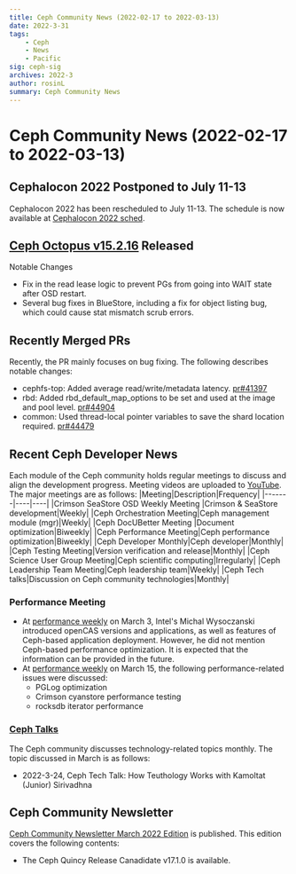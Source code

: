 ```yaml
---
title: Ceph Community News (2022-02-17 to 2022-03-13)
date: 2022-3-31
tags:
    - Ceph
    - News
    - Pacific
sig: ceph-sig
archives: 2022-3
author: rosinL
summary: Ceph Community News
---
```

# Ceph Community News (2022-02-17 to 2022-03-13)
## Cephalocon 2022 Postponed to July 11-13
Cephalocon 2022 has been rescheduled to July 11-13. The schedule is now available at [Cephalocon 2022 sched](https://ceph2022.sched.com/).
## [Ceph Octopus v15.2.16](https://ceph.com/en/news/blog/2022/v15-2-16-octopus-released/) Released
Notable Changes
- Fix in the read lease logic to prevent PGs from going into WAIT state after OSD restart.
- Several bug fixes in BlueStore, including a fix for object listing bug, which could cause stat mismatch scrub errors.

## Recently Merged PRs
Recently, the PR mainly focuses on bug fixing. The following describes notable changes:
- cephfs-top: Added average read/write/metadata latency. [pr#41397](https://github.com/ceph/ceph/pull/41397)
- rbd: Added rbd_default_map_options to be set and used at the image and pool level. [pr#44904](https://github.com/ceph/ceph/pull/44904)
- common: Used thread-local pointer variables to save the shard location required. [pr#44479](https://github.com/ceph/ceph/pull/44479)
## Recent Ceph Developer News
Each module of the Ceph community holds regular meetings to discuss and align the development progress. Meeting videos are uploaded to [YouTube](https://www.youtube.com/channel/UCno-Fry25FJ7B4RycCxOtfw/videos). The major meetings are as follows:
|Meeting|Description|Frequency|
|-------|----|----|
|Crimson SeaStore OSD Weekly Meeting |Crimson & SeaStore development|Weekly|
|Ceph Orchestration Meeting|Ceph management module (mgr)|Weekly|
|Ceph DocUBetter Meeting |Document optimization|Biweekly|
|Ceph Performance Meeting|Ceph performance optimization|Biweekly|
|Ceph Developer Monthly|Ceph developer|Monthly|
|Ceph Testing Meeting|Version verification and release|Monthly|
|Ceph Science User Group Meeting|Ceph scientific computing|Irregularly|
|Ceph Leadership Team Meeting|Ceph leadership team|Weekly|
|Ceph Tech talks|Discussion on Ceph community technologies|Monthly|

### Performance Meeting
- At [performance weekly](https://www.youtube.com/watch?v=syq_LTg25T4) on March 3, Intel's Michal Wysoczanski introduced openCAS versions and applications, as well as features of Ceph-based application deployment. However, he did not mention Ceph-based performance optimization. It is expected that the information can be provided in the future.
- At [performance weekly](https://www.youtube.com/watch?v=RFYA-0k6QEk) on March 15, the following performance-related issues were discussed:
   - PGLog optimization
   - Crimson cyanstore performance testing
   - rocksdb iterator performance
### [Ceph Talks](https://ceph.io/en/community/tech-talks/)
The Ceph community discusses technology-related topics monthly. The topic discussed in March is as follows:
- 2022-3-24, Ceph Tech Talk: How Teuthology Works with Kamoltat (Junior) Sirivadhna
## Ceph Community Newsletter
[Ceph Community Newsletter March 2022 Edition](https://ceph.com/en/news/blog/2022/newsletter-march/) is published.
This edition covers the following contents:

- The Ceph Quincy Release Canadidate v17.1.0 is available.
